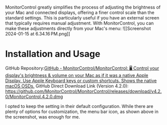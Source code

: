 MonitorControl greatly simplifies the process of adjusting the brightness of your Mac and connected displays, offering a finer control scale than the standard settings. This is particularly useful if you have an external screen that typically requires manual adjustment. With MonitorControl, you can make these adjustments directly from your Mac's menu:
![[Screenshot 2024-01-15 at 6.34.16 PM.png]]

# Installation and Usage
GitHub Repository:[GitHub - MonitorControl/MonitorControl: 🖥 Control your display's brightness & volume on your Mac as if it was a native Apple Display. Use Apple Keyboard keys or custom shortcuts. Shows the native macOS OSDs.](https://github.com/MonitorControl/MonitorControl)
GitHub Direct Download Link (Version 4.2.0): https://github.com/MonitorControl/MonitorControl/releases/download/v4.2.0/MonitorControl.4.2.0.dmg

I opted to keep the setting in their default configuration. While there are plenty of options for customization, the menu bar icon, as shown above in the screenshot, was enough for me.